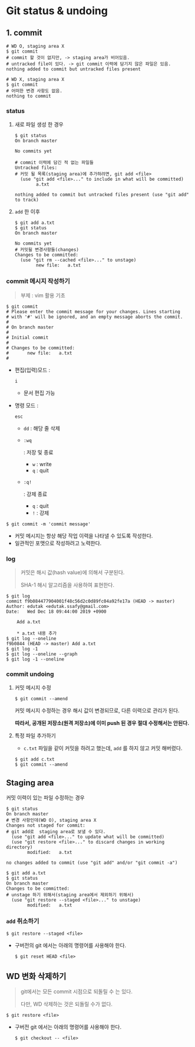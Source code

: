 # Git status & undoing

## 1. commit

```
# WD O, staging area X
$ git commit
# commit 할 것이 없지만, -> staging area가 비어있음.
# untracked file이 있다. -> git commit 이력에 담기지 않은 파일은 있음.
nothing added to commit but untracked files present

# WD X, staging area X
$ git commit
# 어떠한 변경 사항도 없음.
nothing to commit
```

### status

1. 새로 파일 생성 한 경우

   ```
   $ git status
   On branch master
   
   No commits yet
   
   # commit 이력에 담긴 적 없는 파일들
   Untracked files:
   # 커밋 될 목록(staging area)에 추가하려면, git add <file>
     (use "git add <file>..." to include in what will be committed)
           a.txt
   
   nothing added to commit but untracked files present (use "git add" to track)
   ```

2. `add` 한 이후

   ```
   $ git add a.txt
   $ git status
   On branch master
   
   No commits yet
   # 커밋될 변경사항들(changes)
   Changes to be committed:
     (use "git rm --cached <file>..." to unstage)
           new file:   a.txt
   ```

### commit 메시지 작성하기

> 부제 : vim 활용 기초

```
$ git commit
# Please enter the commit message for your changes. Lines starting
# with '#' will be ignored, and an empty message aborts the commit.
#
# On branch master
#
# Initial commit
#
# Changes to be committed:
#       new file:   a.txt
#
```

- 편집(입력)모드 :

   

  ```
  i
  ```

  - 문서 편집 가능

- 명령 모드 :

   

  ```
  esc
  ```

  - `dd` : 해당 줄 삭제

  - ```
    :wq
    ```

     

    : 저장 및 종료

    - `w` : write
    - `q` : quit

  - ```
    :q!
    ```

     

    : 강제 종료

    - `q` : quit
    - `!` : 강제

```
$ git commit -m 'commit message'
```

- 커밋 메시지는 항상 해당 작업 이력을 나타낼 수 있도록 작성한다.
- 일관적인 포맷으로 작성하려고 노력한다.

### log

> 커밋은 해시 값(hash value)에 의해서 구분된다.
>
> SHA-1 해시 알고리즘을 사용하여 표현한다.

```
$ git log
commit f9b084477904001f48c56d2c0d89fc04a92fe17a (HEAD -> master)
Author: edutak <edutak.ssafy@gmail.com>
Date:   Wed Dec 18 09:44:00 2019 +0900

    Add a.txt

    * a.txt 내용 추가
$ git log --oneline
f9b0844 (HEAD -> master) Add a.txt
$ git log -1
$ git log --oneline --graph
$ git log -1 --oneline
```

### commit undoing

1. 커밋 메시지 수정

   ```
   $ git commit --amend
   ```

   커밋 메시지 수정하는 경우 해시 값이 변경되므로, 다른 이력으로 관리가 된다.

   **따라서, 공개된 저장소(원격 저장소)에 이미 push 된 경우 절대 수정해서는 안된다.**

2. 특정 파일 추가하기

   - `c.txt` 파일을 같이 커밋을 하려고 했는데, `add` 를 하지 않고 커밋 해버렸다.

   ```
   $ git add c.txt
   $ git commit --amend
   ```

## Staging area

커밋 이력이 있는 파일 수정하는 경우

```
$ git status
On branch master
# 변경 사항인데(WD O), staging area X
Changes not staged for commit:
# git add로  staging area로 보낼 수 있다.
  (use "git add <file>..." to update what will be committed)
  (use "git restore <file>..." to discard changes in working directory)
        modified:   a.txt

no changes added to commit (use "git add" and/or "git commit -a")

$ git add a.txt
$ git status
On branch master
Changes to be committed:
# unstage 하기 위해서(staging area에서 제외하기 위해서)
  (use "git restore --staged <file>..." to unstage)
        modified:   a.txt
```

### `add` 취소하기

```
$ git restore --staged <file>
```

- 구버전의 git 에서는 아래의 명령어를 사용해야 한다.

  ```
  $ git reset HEAD <file>
  ```

## WD 변화 삭제하기

> git에서는 모든 commit 시점으로 되돌릴 수 는 있다.
>
> 다만, WD 삭제하는 것은 되돌릴 수가 없다.

```
$ git restore <file>
```

- 구버전 git 에서는 아래의 명령어를 사용해야 한다.

  ```
  $ git checkout -- <file>
  ```

